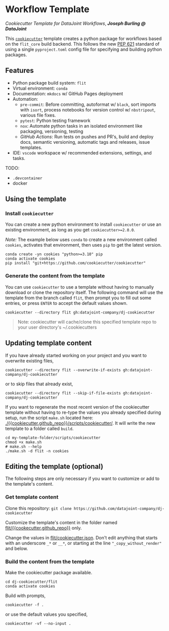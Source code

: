 <!--
conda activate base
mamba env remove -n cookies
mamba create -yn cookies "python>=3.10" pip ipykernel
conda activate cookies
pip install -U "git+https://github.com/cookiecutter/cookiecutter"
pip install -U --force-reinstall nox pre-commit black flake8 retrocookie
mamba update -c defaults -y --all

cookiecutter -vf --directory flit -o .build --no-input .

find . -name "*.DS_Store" -type f -delete
find . -name ".ipynb_checkpoints" -type d -exec rm -rf {} +
find . -name "__pycache__" -type d -exec rm -rf {} +
-->

# Workflow Template

_Cookiecutter Template for DataJoint Workflows_, **_Joseph Burling @ DataJoint_**

This [`cookiecutter`](https://cookiecutter.readthedocs.io/en/2.0.2/) template creates a python package for workflows based on the `flit_core` build backend. This follows the new [PEP 621](https://www.python.org/dev/peps/pep-0621/) standard of using a single `pyproject.toml` config file for specifying and building python packages.

## Features

- Python package build system: `flit`
- Virtual environment: `conda`
- Documentation: `mkdocs` w/ GitHub Pages deployment
- Automation:
  - `pre-commit`: Before committing, autoformat w/ `black`, sort imports with `isort`, process notebooks for version control w/ `nbstripout`, various file fixes.
  - `pytest`: Python testing framework
  - `nox`: Automate python tasks in an isolated environment like packaging, versioning, testing
  - _GitHub Actions_: Run tests on pushes and PR's, build and deploy docs, semantic versioning, automatic tags and releases, issue templates.
- IDE: `vscode` workspace w/ recommended extensions, settings, and tasks.

TODO:

- `.devcontainer`
- docker

## Using the template

### Install `cookiecutter`

You can create a new python environment to install `cookiecutter` or use an existing environment, as long as you get `cookiecutter>=2.0.0`.

_Note:_ The example below uses `conda` to create a new environment called `cookies`, activates that environment, then uses `pip` to get the latest version.

```
conda create -yn cookies "python>=3.10" pip
conda activate cookies
pip install "git+https://github.com/cookiecutter/cookiecutter"
```

### Generate the content from the template

You can use `cookiecutter` to use a template without having to manually download or clone the repository itself. The following command will use the template from the branch called `flit`, then prompt you to fill out some entries, or press `ENTER` to accept the default values shown.

```
cookiecutter --directory flit gh:datajoint-company/dj-cookiecutter
```

> Note: cookiecutter will cache/clone this specified template repo to your user directory's ~/.cookiecutters

## Updating template content 

If you have already started working on your project and you want to overwrite existing files, 

```
cookiecutter --directory flit --overwrite-if-exists gh:datajoint-company/dj-cookiecutter
```

or to skip files that already exist, 

```
cookiecutter --directory flit --skip-if-file-exists gh:datajoint-company/dj-cookiecutter
```

If you want to regenerate the most recent version of the cookiecutter template without having to re-type the values you already specified during setup, run the script `make.sh` located here: [./{{cookiecutter.github_repo}}/scripts/cookiecutter/](./{{cookiecutter.github_repo}}/scripts/cookiecutter/make.sh). It will write the new template to a folder called `build`. 

```
cd my-template-folder/scripts/cookiecutter 
chmod +x make.sh 
# make.sh --help
./make.sh -d flit -n cookies
```

## Editing the template (optional)

The following steps are only necessary if you want to customize or add to the template's content.

### Get template content

Clone this repository: `git clone https://github.com/datajoint-company/dj-cookiecutter`

Customize the template's content in the folder named [flit/{{cookecutter.github_repo}}]('./{{cookiecutter.github_repo}}/README.md') only.

Change the values in [flit/cookiecutter.json](./cookiecutter.json). Don't edit anything that starts with an underscore `_*` or `__*`, or starting at the line `"_copy_without_render"` and below.

### Build the content from the template

Make the cookiecutter package available. 

```
cd dj-cookiecutter/flit
conda activate cookies
```

Build with prompts, 

```
cookiecutter -f .
```

or use the default values you specified, 

```
cookiecutter -vf --no-input .
```
